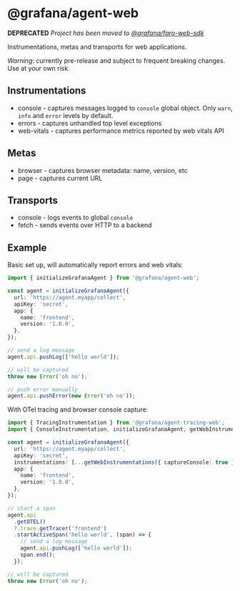 # @grafana/agent-web

**DEPRECATED** _Project has been moved to [@grafana/faro-web-sdk](https://www.npmjs.com/package/@grafana/faro-web-sdk)_

Instrumentations, metas and transports for web applications.

_Warning_: currently pre-release and subject to frequent breaking changes. Use at your own risk.

## Instrumentations

- console - captures messages logged to `console` global object. Only `warn`, `info` and `error` levels by default.
- errors - captures unhandled top level exceptions
- web-vitals - captures performance metrics reported by web vitals API

## Metas

- browser - captures browser metadata: name, version, etc
- page - captures current URL

## Transports

- console - logs events to global `console`
- fetch - sends events over HTTP to a backend

## Example

Basic set up, will automatically report errors and web vitals:

```ts
import { initializeGrafanaAgent } from '@grafana/agent-web';

const agent = initializeGrafanaAgent({
  url: 'https://agent.myapp/collect',
  apiKey: 'secret',
  app: {
    name: 'frontend',
    version: '1.0.0',
  },
});

// send a log message
agent.api.pushLog(['hello world']);

// will be captured
throw new Error('oh no');

// push error manually
agent.api.pushError(new Error('oh no'));
```

With OTel tracing and browser console capture:

```ts
import { TracingInstrumentation } from '@grafana/agent-tracing-web';
import { ConsoleInstrumentation, initializeGrafanaAgent, getWebInstrumentations } from '@grafana/agent-web';

const agent = initializeGrafanaAgent({
  url: 'https://agent.myapp/collect',
  apiKey: 'secret',
  instrumentations: [...getWebInstrumentations({ captureConsole: true }), new TracingInstrumentation()],
  app: {
    name: 'frontend',
    version: '1.0.0',
  },
});

// start a span
agent.api
  .getOTEL()
  ?.trace.getTracer('frontend')
  .startActiveSpan('hello world', (span) => {
    // send a log message
    agent.api.pushLog(['hello world']);
    span.end();
  });

// will be captured
throw new Error('oh no');
```
